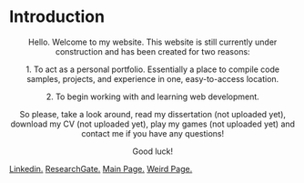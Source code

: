 <html>
<head>
	<meta charset="UTF-8">
	<meta http-equiv="Content-Type" content="text/html; charset=utf-8">
	<meta name="viewport" content="width=device-width, initial-scale=1.0, maximum-scale=1, user-scalable=no" />
	<title>worm</title>
	<script>var createjs = window;</script>
	<script type="text/javascript" src="script/libs.min.js"></script>
	<script type="text/javascript" src="script/Config.js"></script>
	<script type="text/javascript" src="script/Piece.js"></script>
	<style>
		body { margin:0; overflow:hidden; }
	</style>
</head>
<body onload="init('myCanvas', Piece, Config); init('myCanvas1', Piece, Config);">
	<canvas id="myCanvas" style="position:absolute;z-index:2;left:0;top:0;" resize="false" width="150" height="100"></canvas>
	<canvas id="myCanvas1" style="position:absolute;z-index:2;left:500;top:0;" resize="false" width="150" height="100"></canvas>
	<div id="output" style="color:white;z-index:1; position:absolute;left:0;top:0px;font-size:10px;"></div>
</body>
</html>

# Introduction

<p>
	<center> 
		Hello. Welcome to my website. This website is still currently under construction and has been created for two reasons: 
	</center>
</p>

<p>
	<center> 
		1. To act as a personal portfolio. Essentially a place to compile code samples, projects, and experience in one, easy-to-access location. 
	</center>
</p>

<p>
	<center> 
		2. To begin working with and learning web development. 
	</center>
</p>

<p>
	<center>
		So please, take a look around, read my dissertation (not uploaded yet), download my CV (not uploaded yet), play my games (not uploaded yet) and contact me if you have any questions!
	</center>
</p>

<p>
	<center>
		Good luck!
	</center>
</p>


[Linkedin.](https://www.linkedin.com/in/lukasgolino/) 
[ResearchGate.](https://www.researchgate.net/profile/Lukas_Golino)
[Main Page.](./mainpage.html) 
[Weird Page.](./index1.html)